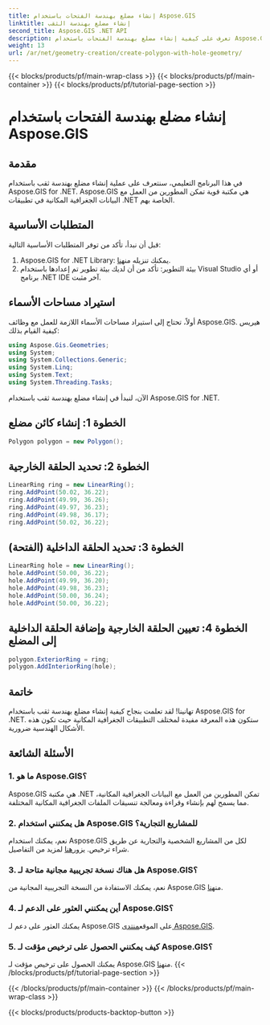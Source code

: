 ```yaml
---
title: إنشاء مضلع بهندسة الفتحات باستخدام Aspose.GIS
linktitle: إنشاء مضلع بهندسة الثقب
second_title: Aspose.GIS .NET API
description: تعرف على كيفية إنشاء مضلع بهندسة الفتحات باستخدام Aspose.GIS for .NET. برنامج تعليمي خطوة بخطوة مع أمثلة التعليمات البرمجية.
weight: 13
url: /ar/net/geometry-creation/create-polygon-with-hole-geometry/
---
```


{{< blocks/products/pf/main-wrap-class >}}
{{< blocks/products/pf/main-container >}}
{{< blocks/products/pf/tutorial-page-section >}}

# إنشاء مضلع بهندسة الفتحات باستخدام Aspose.GIS

## مقدمة
في هذا البرنامج التعليمي، سنتعرف على عملية إنشاء مضلع بهندسة ثقب باستخدام Aspose.GIS for .NET. Aspose.GIS هي مكتبة قوية تمكن المطورين من العمل مع البيانات الجغرافية المكانية في تطبيقات .NET الخاصة بهم. 
## المتطلبات الأساسية
قبل أن نبدأ، تأكد من توفر المتطلبات الأساسية التالية:
1. Aspose.GIS for .NET Library: يمكنك تنزيله من[هنا](https://releases.aspose.com/gis/net/).
2. بيئة التطوير: تأكد من أن لديك بيئة تطوير تم إعدادها باستخدام Visual Studio أو أي برنامج .NET IDE آخر مثبت.
## استيراد مساحات الأسماء
أولاً، تحتاج إلى استيراد مساحات الأسماء اللازمة للعمل مع وظائف Aspose.GIS. هيريس كيفية القيام بذلك:

```csharp
using Aspose.Gis.Geometries;
using System;
using System.Collections.Generic;
using System.Linq;
using System.Text;
using System.Threading.Tasks;
```

الآن، لنبدأ في إنشاء مضلع بهندسة ثقب باستخدام Aspose.GIS for .NET.
## الخطوة 1: إنشاء كائن مضلع
```csharp
Polygon polygon = new Polygon();
```
## الخطوة 2: تحديد الحلقة الخارجية
```csharp
LinearRing ring = new LinearRing();
ring.AddPoint(50.02, 36.22);
ring.AddPoint(49.99, 36.26);
ring.AddPoint(49.97, 36.23);
ring.AddPoint(49.98, 36.17);
ring.AddPoint(50.02, 36.22);
```
## الخطوة 3: تحديد الحلقة الداخلية (الفتحة)
```csharp
LinearRing hole = new LinearRing();
hole.AddPoint(50.00, 36.22);
hole.AddPoint(49.99, 36.20);
hole.AddPoint(49.98, 36.23);
hole.AddPoint(50.00, 36.24);
hole.AddPoint(50.00, 36.22);
```
## الخطوة 4: تعيين الحلقة الخارجية وإضافة الحلقة الداخلية إلى المضلع
```csharp
polygon.ExteriorRing = ring;
polygon.AddInteriorRing(hole);
```
## خاتمة
تهانينا! لقد تعلمت بنجاح كيفية إنشاء مضلع بهندسة ثقب باستخدام Aspose.GIS for .NET. ستكون هذه المعرفة مفيدة لمختلف التطبيقات الجغرافية المكانية حيث تكون هذه الأشكال الهندسية ضرورية.
## الأسئلة الشائعة
### 1. ما هو Aspose.GIS؟
Aspose.GIS هي مكتبة .NET تمكن المطورين من العمل مع البيانات الجغرافية المكانية، مما يسمح لهم بإنشاء وقراءة ومعالجة تنسيقات الملفات الجغرافية المكانية المختلفة.
### 2. هل يمكنني استخدام Aspose.GIS للمشاريع التجارية؟
 نعم، يمكنك استخدام Aspose.GIS لكل من المشاريع الشخصية والتجارية عن طريق شراء ترخيص. يزور[هنا](https://purchase.aspose.com/buy) لمزيد من التفاصيل.
### 3. هل هناك نسخة تجريبية مجانية متاحة لـ Aspose.GIS؟
 نعم، يمكنك الاستفادة من النسخة التجريبية المجانية من Aspose.GIS من[هنا](https://releases.aspose.com/).
### 4. أين يمكنني العثور على الدعم لـ Aspose.GIS؟
 يمكنك العثور على دعم لـ Aspose.GIS على الموقع[منتدى Aspose.GIS](https://forum.aspose.com/c/gis/33).
### 5. كيف يمكنني الحصول على ترخيص مؤقت لـ Aspose.GIS؟
 يمكنك الحصول على ترخيص مؤقت لـ Aspose.GIS من[هنا](https://purchase.aspose.com/temporary-license/).
{{< /blocks/products/pf/tutorial-page-section >}}

{{< /blocks/products/pf/main-container >}}
{{< /blocks/products/pf/main-wrap-class >}}

{{< blocks/products/products-backtop-button >}}
